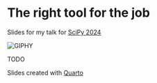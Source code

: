 
# The right tool for the job

<!-- badges: start -->
<!-- badges: end -->

Slides for my talk for [SciPy 2024](https://cfp.scipy.org/2024/talk/PD93HQ/)

![GIPHY](https://i.giphy.com/media/v1.Y2lkPTc5MGI3NjExeGsxbHh4ZmtjemRjcjRhcGtxZmYxYnloY3VqNm50ZHhqMzZ5aTFsMCZlcD12MV9pbnRlcm5hbF9naWZfYnlfaWQmY3Q9Zw/l1Kum52Ai1QUFmMN2/giphy.gif)

TODO

Slides created with [Quarto](https://quarto.org/)
